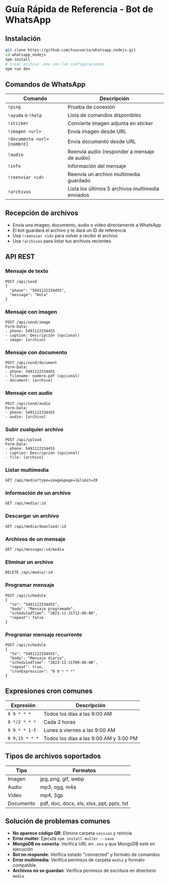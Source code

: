 # Guía Rápida de Referencia - Bot de WhatsApp

## Instalación

```bash
git clone https://github.com/tuusuario/whatsapp_nodejs.git
cd whatsapp_nodejs
npm install
# Crear archivo .env con las configuraciones
npm run dev
```

## Comandos de WhatsApp

| Comando | Descripción |
|---------|-------------|
| `!ping` | Prueba de conexión |
| `!ayuda` o `!help` | Lista de comandos disponibles |
| `!sticker` | Convierte imagen adjunta en sticker |
| `!imagen <url>` | Envía imagen desde URL |
| `!documento <url> [nombre]` | Envía documento desde URL |
| `!audio` | Reenvía audio (responder a mensaje de audio) |
| `!info` | Información del mensaje |
| `!reenviar <id>` | Reenvía un archivo multimedia guardado |
| `!archivos` | Lista los últimos 5 archivos multimedia enviados |

## Recepción de archivos

- Envía una imagen, documento, audio o video directamente a WhatsApp
- El bot guardará el archivo y te dará un ID de referencia
- Usa `!reenviar <id>` para volver a recibir el archivo
- Usa `!archivos` para listar tus archivos recientes

## API REST

### Mensaje de texto
```
POST /api/send
{
  "phone": "5491122334455",
  "message": "Hola"
}
```

### Mensaje con imagen
```
POST /api/send/image
Form-Data:
- phone: 5491122334455
- caption: Descripción (opcional)
- image: [archivo]
```

### Mensaje con documento
```
POST /api/send/document
Form-Data:
- phone: 5491122334455
- filename: nombre.pdf (opcional)
- document: [archivo]
```

### Mensaje con audio
```
POST /api/send/audio
Form-Data:
- phone: 5491122334455
- audio: [archivo]
```

### Subir cualquier archivo
```
POST /api/upload
Form-Data:
- phone: 5491122334455
- caption: Descripción (opcional)
- file: [archivo]
```

### Listar multimedia
```
GET /api/media?type=image&page=1&limit=20
```

### Información de un archivo
```
GET /api/media/:id
```

### Descargar un archivo
```
GET /api/media/download/:id
```

### Archivos de un mensaje
```
GET /api/message/:id/media
```

### Eliminar un archivo
```
DELETE /api/media/:id
```

### Programar mensaje
```
POST /api/schedule
{
  "to": "5491122334455",
  "body": "Mensaje programado",
  "scheduledTime": "2023-12-31T12:00:00",
  "repeat": false
}
```

### Programar mensaje recurrente
```
POST /api/schedule
{
  "to": "5491122334455",
  "body": "Mensaje diario",
  "scheduledTime": "2023-12-31T09:00:00",
  "repeat": true,
  "cronExpression": "0 9 * * *"
}
```

## Expresiones cron comunes

| Expresión | Descripción |
|-----------|-------------|
| `0 9 * * *` | Todos los días a las 9:00 AM |
| `0 */2 * * *` | Cada 2 horas |
| `0 9 * * 1-5` | Lunes a viernes a las 9:00 AM |
| `0 9,15 * * *` | Todos los días a las 9:00 AM y 3:00 PM |

## Tipos de archivos soportados

| Tipo | Formatos |
|------|----------|
| Imagen | jpg, png, gif, webp |
| Audio | mp3, ogg, m4a |
| Video | mp4, 3gp |
| Documento | pdf, doc, docx, xls, xlsx, ppt, pptx, txt |

## Solución de problemas comunes

- **No aparece código QR**: Elimina carpeta `session` y reinicia
- **Error multer**: Ejecuta `npm install multer --save`
- **MongoDB no conecta**: Verifica URL en `.env` y que MongoDB esté en ejecución
- **Bot no responde**: Verifica estado "connected" y formato de comandos
- **Error multimedia**: Verifica permisos de carpeta `media` y formato compatible
- **Archivos no se guardan**: Verifica permisos de escritura en directorio `media` 